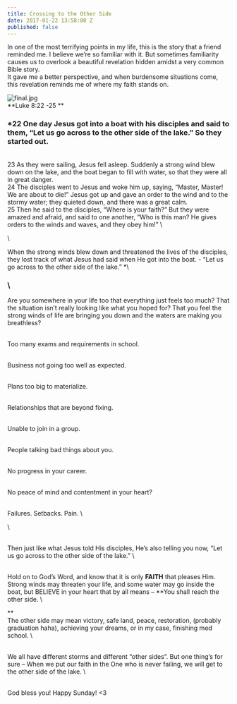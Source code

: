```yaml
---
title: Crossing to the Other Side
date: 2017-01-22 13:58:00 Z
published: false
---
```


In one of the most terrifying points in my life, this is the story that a friend reminded me. I believe we’re so familiar with it. But sometimes familiarity causes us to overlook a beautiful revelation hidden amidst a very common Bible story.
\
It gave me a better perspective, and when burdensome situations come, this revelation reminds me of where my faith stands on.

![final.jpg](/uploads/final.jpg)\
\*\*Luke 8:22 -25 \*\*

### \*22 One day Jesus got into a boat with his disciples and said to them, “Let us go across to the other side of the lake.” So they started out.

\
23 As they were sailing, Jesus fell asleep. Suddenly a strong wind blew down on the lake, and the boat began to fill with water, so that they were all in great danger.
\
24 The disciples went to Jesus and woke him up, saying, “Master, Master! We are about to die!”
Jesus got up and gave an order to the wind and to the stormy water; they quieted down, and there was a great calm.
\
25 Then he said to the disciples, “Where is your faith?” But they were amazed and afraid, and said to one another, “Who is this man? He gives orders to the winds and waves, and they obey him!”
\\

\\

When the strong winds blew down and threatened the lives of the disciples, they lost track of what Jesus had said when He got into the boat. - “Let us go across to the other side of the lake.”
\*\\

### \\

Are you somewhere in your life too that everything just feels too much? That the situation isn’t really looking like what you hoped for? That you feel the strong winds of life are bringing you down and the waters are making you breathless?

\
Too many exams and requirements in school.

\
Business not going too well as expected.

\
Plans too big to materialize.

\
Relationships that are beyond fixing.

\
Unable to join in a group.

\
People talking bad things about you.

\
No progress in your career.

\
No peace of mind and contentment in your heart?

\
Failures. Setbacks. Pain.
\\

\\

\
Then just like what Jesus told His disciples, He’s also telling you now, “Let us go across to the other side of the lake.”
\\

\
Hold on to God’s Word, and know that it is only **FAITH** that pleases Him.
\
Strong winds may threaten your life, and some water may go inside the boat, but BELIEVE in your heart that by all means – \*\*You shall reach the other side.
\\

\*\*\
The other side may mean victory, safe land, peace, restoration, (probably graduation haha), achieving your dreams, or in my case, finishing med school.
\\

\
We all have different storms and different “other sides”. But one thing’s for sure – When we put our faith in the One who is never failing, we will get to the other side of the lake.
\\

\
God bless you! Happy Sunday! <3
